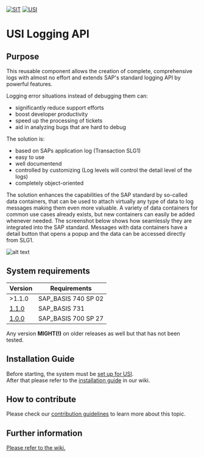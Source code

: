 <!-- Links used on this page (Declaration) -->
[WIKI]:           ../../wiki
[INSTALLATION]:   ../../wiki/Installation-Guide
[CONTRIBUTING]:   ./docs/CONTRIBUTING.md
[SYSTEM_SETUP]:   https://github.com/SchwarzIT/sap-usi#getting-started
[V1.0.0]:         ../../releases/tag/v1.0.0
[V1.1.0]:         ../../releases/tag/v1.1.0

<!-- Images used on this page (Declaration) -->
[SLG1]: ../media/Screenshot_SLG1_Showcase_Data_Containers.png "Showcase Data Containers"




[![SIT](https://img.shields.io/badge/SIT-About%20us-%236e1e6e)](https://it.schwarz)
[![USI](https://img.shields.io/badge/USI-More%20Software-blue)](https://github.com/SchwarzIT/sap-usi)

# USI Logging API
## Purpose
This reusable component allows the creation of complete, comprehensive logs with almost no effort and extends SAP's standard logging API by powerful features.

Logging error situations instead of debugging them can:
* significantly reduce support efforts
* boost developer productivity
* speed up the processing of tickets
* aid in analyzing bugs that are hard to debug

The solution is:
* based on SAPs application log (Transaction SLG1)
* easy to use
* well documentend
* controlled by customizing (Log levels will control the detail level of the logs)
* completely object-oriented

The solution enhances the capabilities of the SAP standard by so-called data containers, that can be used to attach virtually any type of data to log messages making them even more valuable. A variety of data containers for common use cases already exists, but new containers can easily be added whenever needed. The screenshot below shows how seamlessly they are integrated into the SAP standard. Messages with data containers have a detail button that opens a popup and the data can be accessed directly from SLG1.

![alt text][SLG1]

## System requirements
| Version         | Requirements        |
| --------------- | ------------------- |
| >1.1.0          | SAP_BASIS 740 SP 02 |
| [1.1.0][V1.1.0] | SAP_BASIS 731       |
| [1.0.0][V1.0.0] | SAP_BASIS 700 SP 27 |

Any version **MIGHT(!)** on older releases as well but that has not been tested.

## Installation Guide
Before starting, the system must be [set up for USI][SYSTEM_SETUP].   
After that please refer to the [installation guide][INSTALLATION] in our wiki.

## How to contribute
Please check our [contribution guidelines][CONTRIBUTING] to learn more about this topic.

## Further information
[Please refer to the wiki.][WIKI]
